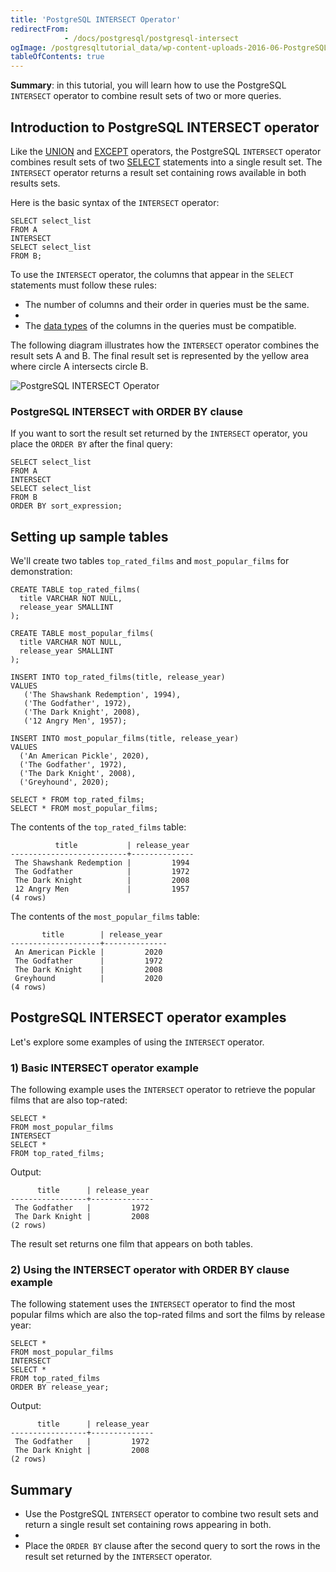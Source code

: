 ```yaml
---
title: 'PostgreSQL INTERSECT Operator'
redirectFrom: 
            - /docs/postgresql/postgresql-intersect
ogImage: /postgresqltutorial_data/wp-content-uploads-2016-06-PostgreSQL-INTERSECT-Operator-300x206.png
tableOfContents: true
---
```



**Summary**: in this tutorial, you will learn how to use the PostgreSQL `INTERSECT` operator to combine result sets of two or more queries.

## Introduction to PostgreSQL INTERSECT operator

Like the [UNION](/docs/postgresql/postgresql-union/) and [EXCEPT](https://www.postgresqltutorial.com/postgresql-tutorial/postgresql-except/) operators, the PostgreSQL `INTERSECT` operator combines result sets of two [SELECT](https://www.postgresqltutorial.com/postgresql-tutorial/postgresql-except) statements into a single result set. The `INTERSECT` operator returns a result set containing rows available in both results sets.

Here is the basic syntax of the `INTERSECT` operator:

```
SELECT select_list
FROM A
INTERSECT
SELECT select_list
FROM B;
```

To use the `INTERSECT` operator, the columns that appear in the `SELECT` statements must follow these rules:

- The number of columns and their order in queries must be the same.
-
- The [data types](/docs/postgresql/postgresql-data-types) of the columns in the queries must be compatible.

The following diagram illustrates how the `INTERSECT` operator combines the result sets A and B. The final result set is represented by the yellow area where circle A intersects circle B.

![PostgreSQL INTERSECT Operator](/postgresqltutorial_data/wp-content-uploads-2016-06-PostgreSQL-INTERSECT-Operator-300x206.png)

### PostgreSQL INTERSECT with ORDER BY clause

If you want to sort the result set returned by the `INTERSECT` operator, you place the `ORDER BY` after the final query:

```
SELECT select_list
FROM A
INTERSECT
SELECT select_list
FROM B
ORDER BY sort_expression;
```

## Setting up sample tables

We'll create two tables `top_rated_films` and `most_popular_films` for demonstration:

```
CREATE TABLE top_rated_films(
  title VARCHAR NOT NULL,
  release_year SMALLINT
);

CREATE TABLE most_popular_films(
  title VARCHAR NOT NULL,
  release_year SMALLINT
);

INSERT INTO top_rated_films(title, release_year)
VALUES
   ('The Shawshank Redemption', 1994),
   ('The Godfather', 1972),
   ('The Dark Knight', 2008),
   ('12 Angry Men', 1957);

INSERT INTO most_popular_films(title, release_year)
VALUES
  ('An American Pickle', 2020),
  ('The Godfather', 1972),
  ('The Dark Knight', 2008),
  ('Greyhound', 2020);

SELECT * FROM top_rated_films;
SELECT * FROM most_popular_films;
```

The contents of the `top_rated_films` table:

```
          title           | release_year
--------------------------+--------------
 The Shawshank Redemption |         1994
 The Godfather            |         1972
 The Dark Knight          |         2008
 12 Angry Men             |         1957
(4 rows)
```

The contents of the `most_popular_films` table:

```
       title        | release_year
--------------------+--------------
 An American Pickle |         2020
 The Godfather      |         1972
 The Dark Knight    |         2008
 Greyhound          |         2020
(4 rows)
```

## PostgreSQL INTERSECT operator examples

Let's explore some examples of using the `INTERSECT` operator.

### 1) Basic INTERSECT operator example

The following example uses the `INTERSECT` operator to retrieve the popular films that are also top-rated:

```
SELECT *
FROM most_popular_films
INTERSECT
SELECT *
FROM top_rated_films;
```

Output:

```
      title      | release_year
-----------------+--------------
 The Godfather   |         1972
 The Dark Knight |         2008
(2 rows)
```

The result set returns one film that appears on both tables.

### 2) Using the INTERSECT operator with ORDER BY clause example

The following statement uses the `INTERSECT` operator to find the most popular films which are also the top-rated films and sort the films by release year:

```
SELECT *
FROM most_popular_films
INTERSECT
SELECT *
FROM top_rated_films
ORDER BY release_year;
```

Output:

```
      title      | release_year
-----------------+--------------
 The Godfather   |         1972
 The Dark Knight |         2008
(2 rows)
```

## Summary

- Use the PostgreSQL `INTERSECT` operator to combine two result sets and return a single result set containing rows appearing in both.
-
- Place the `ORDER BY` clause after the second query to sort the rows in the result set returned by the `INTERSECT` operator.
